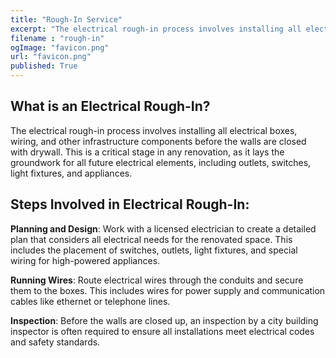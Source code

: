 ```yaml
---
title: "Rough-In Service"
excerpt: "The electrical rough-in process involves installing all electrical boxes, wiring, and other infrastructure components before the walls are closed."
filename : "rough-in"
ogImage: "favicon.png"
url: "favicon.png"
published: True
---
```

## What is an Electrical Rough-In?

The electrical rough-in process involves installing all electrical boxes, wiring, and other infrastructure components before the walls are closed with drywall. This is a critical stage in any renovation, as it lays the groundwork for all future electrical elements, including outlets, switches, light fixtures, and appliances.

## Steps Involved in Electrical Rough-In:

**Planning and Design**: Work with a licensed electrician to create a detailed plan that considers all electrical needs for the renovated space. This includes the placement of switches, outlets, light fixtures, and special wiring for high-powered appliances.

**Running Wires**: Route electrical wires through the conduits and secure them to the boxes. This includes wires for power supply and communication cables like ethernet or telephone lines.

**Inspection**: Before the walls are closed up, an inspection by a city building inspector is often required to ensure all installations meet electrical codes and safety standards.



